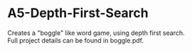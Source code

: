 # A5-Depth-First-Search
Creates a "boggle" like word game, using depth first search.   
Full project details can be found in boggle.pdf.
